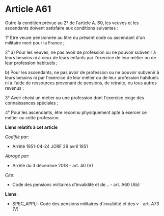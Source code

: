 # Article A61

Outre la condition prévue au 2° de l'article A. 60, les veuves et les ascendants doivent satisfaire aux conditions
suivantes :

1° Etre veuve pensionnée au titre du présent code ou ascendant d'un militaire mort pour la France ;

2° a) Pour les veuves, ne pas avoir de profession ou ne pouvoir subvenir à leurs besoins ni à ceux de leurs enfants par
l'exercice de leur métier ou de leur profession habituels ;

b) Pour les ascendants, ne pas avoir de profession ou ne pouvoir subvenir à leurs besoins ni par l'exercice de leur métier ou
de leur profession habituels ni à l'aide de ressources provenant de pensions, de retraite, ou tous autres revenus ;

3° Avoir choisi un métier ou une profession dont l'exercice exige des connaissances spéciales ;

4° Pour les ascendants, être reconnu physiquement apte à exercer ce métier ou cette profession.

**Liens relatifs à cet article**

_Codifié par_:

  - Arrêté 1951-04-24 JORF 29 avril 1951

_Abrogé par_:

  - Arrêté du 3 décembre 2018 - art. 40 (V)

_Cite_:

  - Code des pensions militaires d'invalidité et de... - art. A60 (Ab)

**Liens**:

  - SPEC_APPLI: Code des pensions militaires d'invalidité et des v - art. A73 (V)
